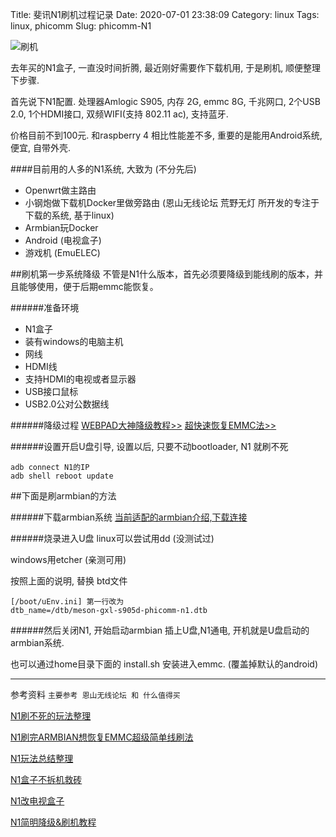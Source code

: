 Title: 斐讯N1刷机过程记录
Date: 2020-07-01 23:38:09
Category: linux
Tags: linux, phicomm
Slug: phicomm-N1

![刷机]({attach}/uncategorized/phicomm/phicomm-N1-flash.jpg)


去年买的N1盒子, 一直没时间折腾, 最近刚好需要作下载机用, 于是刷机, 顺便整理下步骤.


首先说下N1配置. 处理器Amlogic S905, 内存 2G, emmc 8G, 千兆网口, 2个USB 2.0, 1个HDMI接口, 双频WIFI(支持 802.11 ac), 支持蓝牙. 


价格目前不到100元. 和raspberry 4 相比性能差不多, 重要的是能用Android系统, 便宜, 自带外壳.


####目前用的人多的N1系统, 大致为 (不分先后)
- Openwrt做主路由     
- 小钢炮做下载机Docker里做旁路由 (恩山无线论坛 荒野无灯 所开发的专注于下载的系统, 基于linux)
- Armbian玩Docker
- Android (电视盒子)
- 游戏机 (EmuELEC)


##刷机第一步系统降级
不管是N1什么版本，首先必须要降级到能线刷的版本，并且能够使用，便于后期emmc能恢复。

######准备环境
- N1盒子
- 装有windows的电脑主机
- 网线
- HDMI线
- 支持HDMI的电视或者显示器
- USB接口鼠标
- USB2.0公对公数据线

######降级过程
[WEBPAD大神降级教程>>](https://www.right.com.cn/forum/thread-340279-1-1.html)
[超快速恢复EMMC法>>](https://www.right.com.cn/forum/thread-413863-1-1.html)


######设置开启U盘引导, 设置以后, 只要不动bootloader, N1 就刷不死
```
adb connect N1的IP
adb shell reboot update
```


##下面是刷armbian的方法

######下载armbian系统
[当前适配的armbian介绍,下载连接](https://www.right.com.cn/forum/thread-927225-1-1.html)


######烧录进入U盘
linux可以尝试用dd (没测试过)

windows用etcher (亲测可用)

按照上面的说明, 替换 btd文件
```
[/boot/uEnv.ini] 第一行改为
dtb_name=/dtb/meson-gxl-s905d-phicomm-n1.dtb
```

######然后关闭N1, 开始启动armbian
插上U盘,N1通电, 开机就是U盘启动的armbian系统.

也可以通过home目录下面的 install.sh 安装进入emmc. (覆盖掉默认的android)


----------
参考资料 `主要参考 恩山无线论坛 和 什么值得买`

[N1刷不死的玩法整理](https://www.right.com.cn/forum/thread-415880-1-1.html)

[N1刷完ARMBIAN想恢复EMMC超级简单线刷法](https://www.right.com.cn/forum/thread-413863-1-1.html)

[N1玩法总结整理](https://www.right.com.cn/forum/thread-421805-1-1.html)

[N1盒子不拆机救砖](https://post.smzdm.com/p/akmg5dv4/)

[N1改电视盒子](https://post.smzdm.com/p/aekemx44/)

[N1简明降级&刷机教程](https://post.smzdm.com/p/a99vxp9e/)

